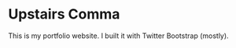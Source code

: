 Upstairs Comma
=================

This is my portfolio website. I built it with Twitter Bootstrap (mostly).

